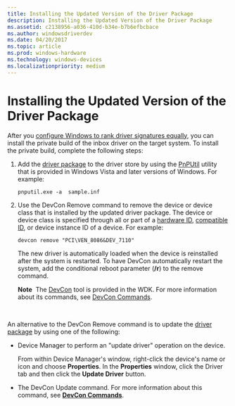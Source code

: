 ```yaml
---
title: Installing the Updated Version of the Driver Package
description: Installing the Updated Version of the Driver Package
ms.assetid: c2138956-a036-410d-b34e-b7b6efbcbace
ms.author: windowsdriverdev
ms.date: 04/20/2017
ms.topic: article
ms.prod: windows-hardware
ms.technology: windows-devices
ms.localizationpriority: medium
---
```


# Installing the Updated Version of the Driver Package


After you [configure Windows to rank driver signatures equally](configuring-windows-to-rank-driver-signatures-equally.md), you can install the private build of the inbox driver on the target system. To install the private build, complete the following steps:

1.  Add the [driver package](driver-packages.md) to the driver store by using the [PnPUtil](https://msdn.microsoft.com/library/windows/hardware/ff550419) utility that is provided in Windows Vista and later versions of Windows. For example:

    ```
    pnputil.exe -a  sample.inf
    ```

2.  Use the DevCon Remove command to remove the device or device class that is installed by the updated driver package. The device or device class is specified through all or part of a [hardware ID](hardware-ids.md), [compatible ID](compatible-ids.md), or device instance ID of a device. For example:

    ```
    devcon remove "PCI\VEN_8086&DEV_7110"
    ```

    The new driver is automatically loaded when the device is reinstalled after the system is restarted. To have DevCon automatically restart the system, add the conditional reboot parameter (**/r**) to the remove command.

    **Note**  The [DevCon](https://msdn.microsoft.com/library/windows/hardware/ff544707) tool is provided in the WDK. For more information about its commands, see [DevCon Commands](https://msdn.microsoft.com/library/windows/hardware/ff544766).

     

An alternative to the DevCon Remove command is to update the [driver package](driver-packages.md) by using one of the following:

-   Device Manager to perform an "update driver" operation on the device.

    From within Device Manager's window, right-click the device's name or icon and choose **Properties**. In the **Properties** window, click the Driver tab and then click the **Update Driver** button.

-   The DevCon Update command. For more information about this command, see [**DevCon Commands**](https://msdn.microsoft.com/library/windows/hardware/ff544766).

 

 





